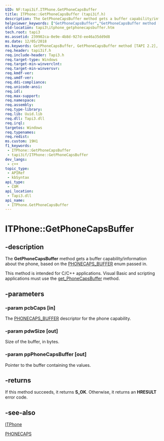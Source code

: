 ```yaml
---
UID: NF:tapi3if.ITPhone.GetPhoneCapsBuffer
title: ITPhone::GetPhoneCapsBuffer (tapi3if.h)
description: The GetPhoneCapsBuffer method gets a buffer capability/information about the phone, based on the PHONECAPS_BUFFER enum passed in.
helpviewer_keywords: ["GetPhoneCapsBuffer","GetPhoneCapsBuffer method [TAPI 2.2]","GetPhoneCapsBuffer method [TAPI 2.2]","ITPhone interface","ITPhone interface [TAPI 2.2]","GetPhoneCapsBuffer method","ITPhone.GetPhoneCapsBuffer","ITPhone::GetPhoneCapsBuffer","_tapi3_itphone_getphonecapsbuffer","tapi3.itphone_getphonecapsbuffer","tapi3if/ITPhone::GetPhoneCapsBuffer"]
old-location: tapi3\itphone_getphonecapsbuffer.htm
tech.root: tapi3
ms.assetid: 239902ca-0e9e-4b8d-927d-ee46a35dd9d8
ms.date: 12/05/2018
ms.keywords: GetPhoneCapsBuffer, GetPhoneCapsBuffer method [TAPI 2.2], GetPhoneCapsBuffer method [TAPI 2.2],ITPhone interface, ITPhone interface [TAPI 2.2],GetPhoneCapsBuffer method, ITPhone.GetPhoneCapsBuffer, ITPhone::GetPhoneCapsBuffer, _tapi3_itphone_getphonecapsbuffer, tapi3.itphone_getphonecapsbuffer, tapi3if/ITPhone::GetPhoneCapsBuffer
req.header: tapi3if.h
req.include-header: Tapi3.h
req.target-type: Windows
req.target-min-winverclnt: 
req.target-min-winversvr: 
req.kmdf-ver: 
req.umdf-ver: 
req.ddi-compliance: 
req.unicode-ansi: 
req.idl: 
req.max-support: 
req.namespace: 
req.assembly: 
req.type-library: 
req.lib: Uuid.lib
req.dll: Tapi3.dll
req.irql: 
targetos: Windows
req.typenames: 
req.redist: 
ms.custom: 19H1
f1_keywords:
 - ITPhone::GetPhoneCapsBuffer
 - tapi3if/ITPhone::GetPhoneCapsBuffer
dev_langs:
 - c++
topic_type:
 - APIRef
 - kbSyntax
api_type:
 - COM
api_location:
 - Tapi3.dll
api_name:
 - ITPhone.GetPhoneCapsBuffer
---
```


# ITPhone::GetPhoneCapsBuffer


## -description

The 
<b>GetPhoneCapsBuffer</b> method gets a buffer capability/information about the phone, based on the 
<a href="https://docs.microsoft.com/windows/desktop/api/tapi3if/ne-tapi3if-phonecaps_buffer">PHONECAPS_BUFFER</a> enum passed in.

This method is intended for C/C++ applications. Visual Basic and scripting applications must use the 
<a href="https://docs.microsoft.com/windows/desktop/api/tapi3if/nf-tapi3if-itphone-get_phonecapsbuffer">get_PhoneCapsBuffer</a> method.

## -parameters

### -param pcbCaps [in]

The 
<a href="https://docs.microsoft.com/windows/desktop/api/tapi3if/ne-tapi3if-phonecaps_buffer">PHONECAPS_BUFFER</a> descriptor for the phone capability.

### -param pdwSize [out]

Size of the buffer, in bytes.

### -param ppPhoneCapsBuffer [out]

Pointer to the buffer containing the values.

## -returns

If this method succeeds, it returns <b xmlns:loc="http://microsoft.com/wdcml/l10n">S_OK</b>. Otherwise, it returns an <b xmlns:loc="http://microsoft.com/wdcml/l10n">HRESULT</b> error code.

## -see-also

<a href="https://docs.microsoft.com/windows/desktop/api/tapi3if/nn-tapi3if-itphone">ITPhone</a>



<a href="https://docs.microsoft.com/windows/desktop/api/tapi/ns-tapi-phonecaps">PHONECAPS</a>

